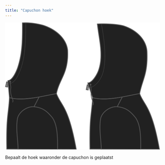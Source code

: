 ```yaml
---
title: "Capuchon hoek"
---
```


![Capuchon hoek](./hoodangle.svg)

Bepaalt de hoek waaronder de capuchon is geplaatst




